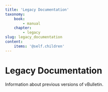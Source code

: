 ```yaml
---
title: 'Legacy Documentation'
taxonomy:
    book:
        - manual
    chapter:
        - legacy
slug: legacy_documentation
content:
    items: '@self.children'
---
```


# Legacy Documentation
Information about previous versions of vBulletin.